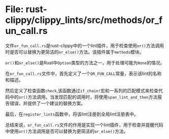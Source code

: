 # File: rust-clippy/clippy_lints/src/methods/or_fun_call.rs

文件`or_fun_call.rs`是rust-clippy中的一个lint插件，用于检查使用`or()`方法调用时是否可以替换为更简洁的`or_else()`方法。该插件属于`methods`模块。

`or()`和`or_else()`是Rust中`Option`类型的方法之一，用于处理可能为`None`的情况。

在`or_fun_call.rs`文件中，首先定义了一个`OR_FUN_CALL`常量，表示该lint的名称和描述。

然后定义了检查函数`check`,该函数通过`if_chain!`宏和一系列的匹配模式来检查代码中的`or()`方法调用。当发现匹配的调用时，将使用`span_lint_and_then`方法报告错误，并提供了一个建议的替换方案。

最后，在`register_lints`函数中，将该lint注册到全局lint注册表中。

总结来说，`or_fun_call.rs`文件的作用是实现一个lint插件，用于检查并提醒代码中使用`or()`方法调用是否可以替换为更简洁的`or_else()`方法。

